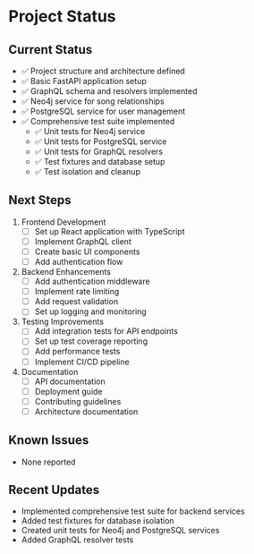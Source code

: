 # Project Status

## Current Status
- ✅ Project structure and architecture defined
- ✅ Basic FastAPI application setup
- ✅ GraphQL schema and resolvers implemented
- ✅ Neo4j service for song relationships
- ✅ PostgreSQL service for user management
- ✅ Comprehensive test suite implemented
  - ✅ Unit tests for Neo4j service
  - ✅ Unit tests for PostgreSQL service
  - ✅ Unit tests for GraphQL resolvers
  - ✅ Test fixtures and database setup
  - ✅ Test isolation and cleanup

## Next Steps
1. Frontend Development
   - [ ] Set up React application with TypeScript
   - [ ] Implement GraphQL client
   - [ ] Create basic UI components
   - [ ] Add authentication flow

2. Backend Enhancements
   - [ ] Add authentication middleware
   - [ ] Implement rate limiting
   - [ ] Add request validation
   - [ ] Set up logging and monitoring

3. Testing Improvements
   - [ ] Add integration tests for API endpoints
   - [ ] Set up test coverage reporting
   - [ ] Add performance tests
   - [ ] Implement CI/CD pipeline

4. Documentation
   - [ ] API documentation
   - [ ] Deployment guide
   - [ ] Contributing guidelines
   - [ ] Architecture documentation

## Known Issues
- None reported

## Recent Updates
- Implemented comprehensive test suite for backend services
- Added test fixtures for database isolation
- Created unit tests for Neo4j and PostgreSQL services
- Added GraphQL resolver tests 